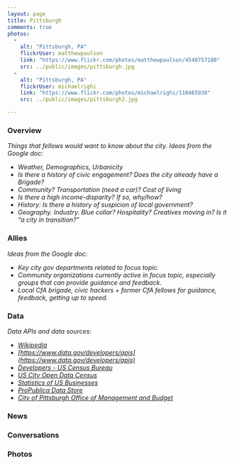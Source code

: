 ```yaml
---
layout: page
title: Pittsburgh
comments: true
photos:
  -
    alt: "Pittsburgh, PA"
    flickrUser: matthewpaulson
    link: "https://www.flickr.com/photos/matthewpaulson/4548757180"
    src: ../public/images/pittsburgh.jpg
  -
    alt: "Pittsburgh, PA"
    flickrUser: michaelrighi
    link: "https://www.flickr.com/photos/michaelrighi/110465938"
    src: ../public/images/pittsburgh2.jpg

---
```


### Overview 

_Things that fellows would want to know about the city. Ideas from the Google doc:_

* _Weather, Demographics, Urbanicity_
* _Is there a history of civic engagement? Does the city already have a Brigade?_
* _Community? Transportation (need a car)? Cost of living_
* _Is there a high income-disparity? If so, why/how?_
* _History: Is there a history of suspicion of local government?_
* _Geography. Industry. Blue collar? Hospitality? Creatives moving in? Is it “a city in transition?”_


### Allies

_Ideas from the Google doc:_

* _Key city gov departments related to focus topic._
* _Community organizations currently active in focus topic, especially groups that can provide guidance and feedback._
* _Local CfA brigade, civic hackers + former CfA fellows for guidance, feedback, getting up to speed._

### Data

_Data APIs and data sources:_

* _[Wikipedia](http://en.wikipedia.org/wiki/Pittsburgh)_
* _[https://www.data.gov/developers/apis](https://www.data.gov/developers/apis)_
* _[Developers - US Census Bureau](http://www.census.gov/developers/#)_
* _[US City Open Data Census](http://us-city.census.okfn.org/)_
* _[Statistics of US Businesses](http://www.census.gov/econ/susb/)_
* _[ProPublica Data Store](https://projects.propublica.org/data-store/)_
* _[City of Pittsburgh Office of Management and Budget](http://pittsburghpa.gov/omb/)_

### News

### Conversations 

### Photos